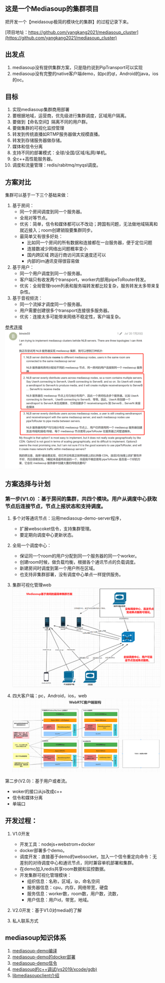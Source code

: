 ## 这是一个Mediasoup的集群项目
把开发一个【meidasoup极简的模块化的集群】的过程记录下来。

[项目地址：https://github.com/yangkang2021/mediasoup_cluster](https://github.com/yangkang2021/mediasoup_cluster)

## 出发点

1. mediasoup没有提供集群方案，只是隐约说到PipTransport可以实现
2. mediasoup没有完整的native客户端demo，如pc的qt，Android的java，ios的oc。

## 目标

1. 实现mediasoup集群商用部署
2. 要根据地域，运营商，优先级进行集群调度，区域用户隔离。
3. 要做到【命名空间】隔离不同的用户群。
4. 要做集群的可视化监控管理
5. 转发到传统直播如RTMP服务器做大规模直播。
6. 转发到存储服务器做存储。
7. 媒体和信令分离
8. 支持不同的部署模式：全球/全国/区域/私网/单机。
9. 全c++高性能服务器。
10. 调度和流量管理：redis/rabitmq/myqsl调度。

## 方案对比

集群可以基于一下三个基础来做：

1. 基于房间：
   - 同一个房间调度到同一个服务器。
   - 全局对等节点。
   - 优劣：简单，信令和媒体都可以不改动；跨国有问题，无法做地域隔离和就近接入；room创建销毁要集群同步。
   - 最简单又有很多好处：
     - 比如同一个房间的所有数据和连接都在一台服务器，便于定位问题
     - 连接数减少网络出问题概率变小
     - 国内跨区域 跨运行商访问其实速度还可以
     - 内部的im通讯变得很容易做
2. 基于用户：
   - 同一个用户调度到同一个服务器。
   - 客户端只有收发两个transport，worker内部用pipeToRouter转发。
   - 优劣：全局管理room列表和服务端转发都比较复杂，服务转发太多带来复杂性。
3. 基于音视频流：
   - 同一个流掉才调度同一个服务器。
   - 用户需要创建很多个transport连接很多服务器。
   - 优劣：连接太多可能带来网络不稳定性，客户端复杂。

[参考连接](https://mediasoup.discourse.group/t/recommended-mediasoup-cluster-topology/1497)
![](.README_images/1.png)

## 方案选择与计划

### 第一步(V1.0) ：基于房间的集群，共四个模块。用户从调度中心获取节点后连接节点，节点上报状态和支持调度。

1. 多个对等通讯节点：沿用mediasoup-demo-server程序，
   - 扩展webscoket信令，支持集群管理。
   - 要定期向调度中心更新状态。
2. 全局一个调度中心：
   - 保证同一个room的用户分配到同一个服务器的同一个worker。
   - 创建room时候，做负载均衡，根据各个通讯节点的负载调度。
   - 新建房间时调度到第一个用户所在区域。
   - 也支持非集群部署，没有调度中心单点一样提供服务。
3. 集群可视化管理web
![图 1](images/1.png)

4. 四大客户端：pc，Android，ios，web
   ![图 2](images/f50c4a4f3c653757d1f124e6c74e615b11114c1a2dad328ba99733826f540f4a.png) 

第二步(V2.0)：基于用户或者流。
- woker的接口从js改成c++
- 信令和媒体分离
- 单端口

## 开发过程：

1. V1.0开发

   - 开发工具：nodejs+webstrom+docker
   - docker部署多个demo。
   - 调度开发：直接基于demo的websocket，加入一个信令重定向命令：无差别的对待调度中心和通讯节点，同时兼容单机部署和集群。
   - 在demo加入redis共享room数据和监控数据。
   - 开发集群可视化管理模块：
     - 组织信息：名称，区域，ip，命名空间
     - 服务器信息：cpu，内存，网络带宽，硬盘
     - 服务信息：worker数，room数，用户数，流数，
     - 用户信息：用户id，带宽，地域。
2. V2.0开发：基于V1.0对media的了解
3. 私人联系方式

## mediasoup知识体系
1. [mediasoup-demo编译](mediasoup_build.md)
2. [mediasoup-demo的docker部署](mediasoup_docker.md)
3. [mediasoup-demo信令](mediasoup_demo_signalling.md)
4. [mediasoup的c++调试(vs2019/xcode/gdb)](mediasoup_cpp_debug.md)
5. [libmediasoupclient介绍](libmediasoupclient_intro.md)

